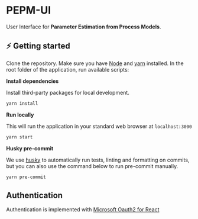 # PEPM-UI
User Interface for **Parameter Estimation from Process Models**.

## :zap: Getting started
Clone the repository. Make sure you have [Node](https://nodejs.org/en/) and [yarn](https://yarnpkg.com/) installed. In the root folder of the application, run available scripts:

**Install dependencies**

Install third-party packages for local development.
```sh
yarn install
```

**Run locally**

This will run the application in your standard web browser at `localhost:3000`
```sh
yarn start
```

**Husky pre-commit**

We use [husky](https://typicode.github.io/husky/#/) to automatically run tests, linting and formatting on commits, but you can also use the command below to run pre-commit manually.
```sh
yarn pre-commit
```

## Authentication
Authentication is implemented with [Microsoft Oauth2 for React](https://learn.microsoft.com/en-us/azure/active-directory/develop/single-page-app-tutorial-01-register-app)